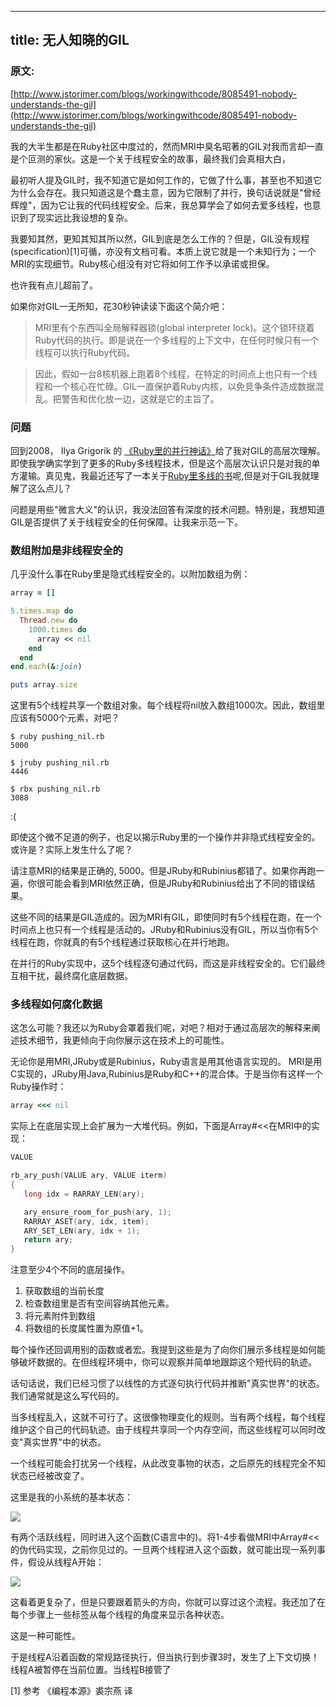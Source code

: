 ----
title: 无人知晓的GIL
----

### 原文:
[http://www.jstorimer.com/blogs/workingwithcode/8085491-nobody-understands-the-gil](http://www.jstorimer.com/blogs/workingwithcode/8085491-nobody-understands-the-gil)

我的大半生都是在Ruby社区中度过的，然而MRI中臭名昭著的GIL对我而言却一直是个叵测的家伙。这是一个关于线程安全的故事，最终我们会真相大白，

最初听人提及GIL时，我不知道它是如何工作的，它做了什么事，甚至也不知道它为什么会存在。我只知道这是个蠢主意，因为它限制了并行，换句话说就是"曾经辉煌"，因为它让我的代码线程安全。后来，我总算学会了如何去爱多线程，也意识到了现实远比我设想的复杂。

我要知其然，更知其知其所以然，GIL到底是怎么工作的？但是，GIL没有规程(specification)[1]可循，亦没有文档可看。本质上说它就是一个未知行为；一个MRI的实现细节。Ruby核心组没有对它将如何工作予以承诺或担保。

也许我有点儿超前了。

如果你对GIL一无所知，花30秒钟读读下面这个简介吧：

> MRI里有个东西叫全局解释器锁(global interpreter lock)。这个锁环绕着Ruby代码的执行。即是说在一个多线程的上下文中，在任何时候只有一个线程可以执行Ruby代码。

> 因此，假如一台8核机器上跑着8个线程，在特定的时间点上也只有一个线程和一个核心在忙碌。GIL一直保护着Ruby内核，以免竞争条件造成数据混乱。把警告和优化放一边，这就是它的主旨了。


### 问题

回到2008， Ilya Grigorik 的 [《Ruby里的并行神话》](http://www.igvita.com/2008/11/13/concurrency-is-a-myth-in-ruby/)给了我对GIL的高层次理解。即使我学确实学到了更多的Ruby多线程技术，但是这个高层次认识只是对我的单方灌输。真见鬼，我最近还写了一本关于[Ruby里多线的书](http://www.jstorimer.com/products/working-with-ruby-threads)呢,但是对于GIL我就理解了这么点儿？

问题是用些"微言大义"的认识，我没法回答有深度的技术问题。特别是，我想知道GIL是否提供了关于线程安全的任何保障。让我来示范一下。

### 数组附加是非线程安全的

几乎没什么事在Ruby里是隐式线程安全的。以附加数组为例：

```ruby
array = []

5.times.map do
  Thread.new do
    1000.times do
      array << nil
    end
  end
end.each(&:join)

puts array.size
```

这里有5个线程共享一个数组对象。每个线程将nil放入数组1000次。因此，数组里应该有5000个元素，对吧？

```shell
$ ruby pushing_nil.rb
5000

$ jruby pushing_nil.rb
4446

$ rbx pushing_nil.rb
3088
```

:(

即使这个微不足道的例子，也足以揭示Ruby里的一个操作并非隐式线程安全的。或许是？实际上发生什么了呢？

请注意MRI的结果是正确的, 5000。但是JRuby和Rubinius都错了。如果你再跑一遍，你很可能会看到MRI依然正确，但是JRuby和Rubinius给出了不同的错误结果。

这些不同的结果是GIL造成的。因为MRI有GIL，即使同时有5个线程在跑，在一个时间点上也只有一个线程是活动的。JRuby和Rubinius没有GIL，所以当你有5个线程在跑，你就真的有5个线程通过获取核心在并行地跑。


在并行的Ruby实现中，这5个线程逐句通过代码，而这是非线程安全的。它们最终互相干扰，最终腐化底层数据。

### 多线程如何腐化数据

这怎么可能？我还以为Ruby会罩着我们呢，对吧？相对于通过高层次的解释来阐述技术细节，我更倾向于向你展示这在技术上的可能性。

无论你是用MRI,JRuby或是Rubinius，Ruby语言是用其他语言实现的。 MRI是用C实现的，JRuby用Java,Rubinius是Ruby和C++的混合体。于是当你有这样一个Ruby操作时：

```ruby
array <<< nil
```

实际上在底层实现上会扩展为一大堆代码。例如，下面是Array#<<在MRI中的实现：

```C
VALUE

rb_ary_push(VALUE ary, VALUE iterm)
{
   long idx = RARRAY_LEN(ary);

   ary_ensure_room_for_push(ary, 1);
   RARRAY_ASET(ary, idx, item);
   ARY_SET_LEN(ary, idx + 1);
   return ary;
}

```

注意至少4个不同的底层操作。

1. 获取数组的当前长度
2. 检查数组里是否有空间容纳其他元素。
3. 将元素附件到数组
4. 将数组的长度属性置为原值+1。

每个操作还回调用别的函数或者宏。我提到这些是为了向你们展示多线程是如何能够破坏数据的。在但线程环境中，你可以观察并简单地跟踪这个短代码的轨迹。

话句话说，我们已经习惯了以线性的方式逐句执行代码并推断"真实世界"的状态。我们通常就是这么写代码的。

当多线程乱入，这就不可行了。这很像物理变化的规则。当有两个线程，每个线程维护这个自己的代码轨迹。由于线程共享同一个内存空间，而这些线程可以同时改变"真实世界"中的状态。

一个线程可能会打扰另一个线程，从此改变事物的状态，之后原先的线程完全不知状态已经被改变了。

这里是我的小系统的基本状态：

![](http://cdn.shopify.com/s/files/1/0110/8792/files/append_base_grande.png?653)

有两个活跃线程，同时进入这个函数(C语言中的)。将1-4步看做MRI中Array#<<的伪代码实现，之前你见过的。一旦两个线程进入这个函数，就可能出现一系列事件，假设从线程A开始：


![](http://cdn.shopify.com/s/files/1/0110/8792/files/append_arrows_grande.png?655)

这看着更复杂了，但是只要跟着箭头的方向，你就可以穿过这个流程。我还加了在每个步骤上一些标签从每个线程的角度来显示各种状态。

这是一种可能性。

于是线程A沿着函数的常规路径执行，但当执行到步骤3时，发生了上下文切换！线程A被暂停在当前位置。当线程B接管了



[1] 参考 《编程本源》裘宗燕 译


